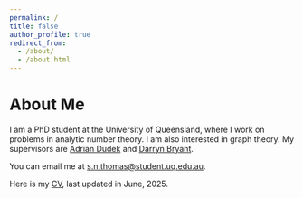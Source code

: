```yaml
---
permalink: /
title: false
author_profile: true
redirect_from: 
  - /about/
  - /about.html
---
```


About Me
=====
I am a PhD student at the University of Queensland, where I work on problems in analytic number theory. I am also interested in graph theory. My supervisors are [Adrian Dudek](https://smp.uq.edu.au/profile/13577/adrian-dudek) and [Darryn Bryant](https://smp.uq.edu.au/profile/209/darryn-bryant).

You can email me at s.n.thomas@student.uq.edu.au.

Here is my [CV](https://simonnthomasmaths.github.io/files/cv.pdf), last updated in June, 2025.